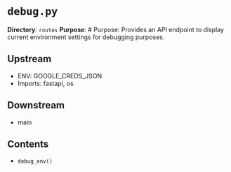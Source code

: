 # `debug.py`

**Directory**: `routes`
**Purpose**: # Purpose: Provides an API endpoint to display current environment settings for debugging purposes.

## Upstream
- ENV: GOOGLE_CREDS_JSON
- Imports: fastapi, os

## Downstream
- main

## Contents
- `debug_env()`